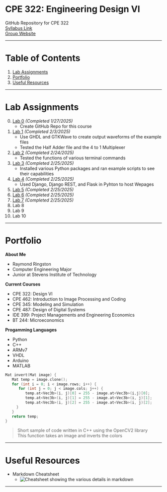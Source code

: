 # CPE 322: Engineering Design VI
GitHub Repository for CPE 322\
[Syllabus Link](https://sit.instructure.com/courses/77142)\
[Group Website](https://sites.google.com/stevens.edu/cpe322-group/home)

---

# Table of Contents
1. [Lab Assignments](#lab-assignments)
2. [Portfolio](#portfolio)
3. [Useful Resources](#useful-resources)
   
---

# Lab Assignments
0. [Lab 0](https://github.com/rayringston/CPE-322/edit/main/README.md) *(Completed 1/27/2025)*
   * Create GitHub Repo for this course
1. [Lab 1](Lab%201/lab1.md) *(Completed 2/3/2025)*
   * Use GHDL and GTKWave to create output waveforms of the example files
   * Tested the Half Adder file and the 4 to 1 Multiplexer
2. [Lab 2](Lab%202/README.md) *(Completed 2/24/2025)*
   * Tested the functions of various terminal commands
3. [Lab 3](Lab%203/README.md) *(Completed 2/25/2025)*
   * Installed various Python packages and ran example scripts to see their capabilities
4. [Lab 4](Lab%204/README.md) *(Completed 2/25/2025)*
   * Used Django, Django REST, and Flask in Pyhton to host Wepages
5. [Lab 5](Lab%205/README.md) *(Completed 2/25/2025)*
6. [Lab 6](Lab%206/README.md) *(Completed 2/25/2025)*
7. [Lab 7](Lab%207/README.md) *(Completed 2/25/2025)*
8. Lab 8
9. Lab 9
10. Lab 10
    
--- 

# Portfolio
**About Me**
- Raymond Ringston
- Computer Engineering Major
- Junior at Stevens Institute of Technology

**Current Courses**
- CPE 322: Design VI
- CPE 462: Introduction to Image Processing and Coding
- CPE 345: Modeling and Simulation
- CPE 487: Design of Digital Systems
- IDE 399: Project Managements and Engineering Economics
- BT 244: Microeconomics

**Progamming Languages**
- Python
- C++
- ARMv7
- VHDL
- Arduino
- MATLAB

```c++
Mat invert(Mat image) {
   Mat temp = image.clone();
   for (int i = 0; i < image.rows; i++) {
      for (int j = 0; j < image.cols; j++) {
         temp.at<Vec3b>(i, j)[0] = 255 - image.at<Vec3b>(i,j)[0];
         temp.at<Vec3b>(i, j)[1] = 255 - image.at<Vec3b>(i, j)[1];
         temp.at<Vec3b>(i, j)[2] = 255 - image.at<Vec3b>(i, j)[2];
     }
   }
   return temp;
}
```
> Short sample of code written in C++ using the OpenCV2 library\
> This function takes an image and inverts the colors
---

# Useful Resources
- Markdown Cheatsheet
   - ![Cheatsheet showing the various details in markdown](https://github.com/user-attachments/assets/53080796-c119-4275-80ef-203584271114)

 
---
  
